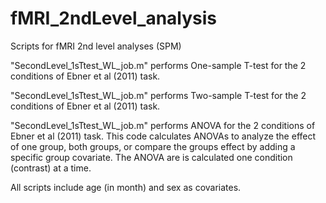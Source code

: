 #  fMRI_2ndLevel_analysis
Scripts for fMRI 2nd level analyses (SPM)

"SecondLevel_1sTtest_WL_job.m" performs One-sample T-test for the 2 conditions of Ebner et al (2011) task.

"SecondLevel_1sTtest_WL_job.m" performs Two-sample T-test for the 2 conditions of Ebner et al (2011) task.

"SecondLevel_1sTtest_WL_job.m" performs ANOVA for the 2 conditions of Ebner et al (2011) task.
This code calculates ANOVAs to analyze the effect of one group, both groups, or compare the groups effect by adding a specific group covariate. The ANOVA are is calculated one condition (contrast) at a time.

All scripts include age (in month) and sex as covariates.
